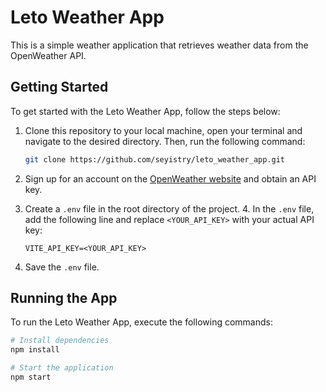 # Leto Weather App

This is a simple weather application that retrieves weather data from the OpenWeather API.

## Getting Started

To get started with the Leto Weather App, follow the steps below:

1. Clone this repository to your local machine, open your terminal and navigate to the desired directory. Then, run the following command:

	```bash
	git clone https://github.com/seyistry/leto_weather_app.git
	```

2. Sign up for an account on the [OpenWeather website](https://openweathermap.org/) and obtain an API key. 
3. Create a `.env` file in the root directory of the project. 4. In the `.env` file, add the following line and replace `<YOUR_API_KEY>` with your actual API key:

   ```
   VITE_API_KEY=<YOUR_API_KEY>
   ```

4. Save the `.env` file.

## Running the App

To run the Leto Weather App, execute the following commands:

```bash
# Install dependencies
npm install

# Start the application
npm start
```
